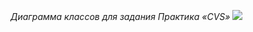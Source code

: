 *Диаграмма классов для задания Практика «CVS»*
<img src="C:\Users\student\Downloads\диаграмма классов.png">
